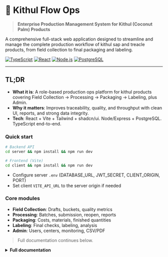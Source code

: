 # 🌿 Kithul Flow Ops

> **Enterprise Production Management System for Kithul (Coconut Palm) Products**

A comprehensive full-stack web application designed to streamline and manage the complete production workflow of kithul sap and treacle products, from field collection to final packaging and labeling.

[![TypeScript](https://img.shields.io/badge/TypeScript-007ACC?style=for-the-badge&logo=typescript&logoColor=white)](https://www.typescriptlang.org/)
[![React](https://img.shields.io/badge/React-20232A?style=for-the-badge&logo=react&logoColor=61DAFB)](https://reactjs.org/)
[![Node.js](https://img.shields.io/badge/Node.js-43853D?style=for-the-badge&logo=node.js&logoColor=white)](https://nodejs.org/)
[![PostgreSQL](https://img.shields.io/badge/PostgreSQL-316192?style=for-the-badge&logo=postgresql&logoColor=white)](https://www.postgresql.org/)

---

## TL;DR

- **What it is**: A role-based production ops platform for kithul products covering Field Collection → Processing → Packaging → Labeling, plus Admin.
- **Why it matters**: Improves traceability, quality, and throughput with clean UI, reports, and strong data integrity.
- **Tech**: React + Vite + Tailwind + shadcn/ui. Node/Express + PostgreSQL. TypeScript end-to-end.

### Quick start

```bash
# Backend API
cd server && npm install && npm run dev

# Frontend (Vite)
cd client && npm install && npm run dev
```

- Configure server `.env` (DATABASE_URL, JWT_SECRET, CLIENT_ORIGIN, PORT)
- Set client `VITE_API_URL` to the server origin if needed

### Core modules

- **Field Collection**: Drafts, buckets, quality metrics
- **Processing**: Batches, submission, reopen, reports
- **Packaging**: Costs, materials, finished quantities
- **Labeling**: Final checks, labeling, analysis
- **Admin**: Users, centers, monitoring, CSV/PDF

> Full documentation continues below.

<details>
<summary><strong>Full documentation</strong></summary>
<br/>

## 📋 Table of Contents

- [Overview](#-overview)
- [Features](#-features)
- [Architecture](#-architecture)
- [Technology Stack](#-technology-stack)
- [Quick Start](#-quick-start)
- [Project Structure](#-project-structure)
- [API Documentation](#-api-documentation)
- [User Roles & Permissions](#-user-roles--permissions)
- [Database Schema](#-database-schema)
- [Development](#-development)
- [Deployment](#-deployment)
- [Contributing](#-contributing)
- [License](#-license)

## 🌟 Overview

Kithul Flow Ops is a modern, enterprise-grade production management system specifically designed for the kithul (coconut palm) industry. The system manages a complete 4-stage production pipeline, ensuring quality control, traceability, and efficient workflow management from raw material collection to final product packaging.

### Key Benefits

- **🔄 Streamlined Workflow**: Complete 4-stage production pipeline management
- **👥 Role-Based Access**: Secure multi-user system with role-specific permissions
- **📊 Real-Time Tracking**: Live monitoring of production batches and quality metrics
- **📱 Mobile-Responsive**: Optimized for field workers and office staff
- **🔒 Enterprise Security**: JWT authentication with comprehensive data validation
- **📈 Scalable Architecture**: Built to handle growing production volumes

## ✨ Features

### 🏭 Production Pipeline Management

- **Field Collection**: Daily collection drafts with quality metrics tracking
- **Processing**: Batch processing with gas usage and output monitoring
- **Packaging**: Cost tracking and finished quantity management
- **Labeling**: Final stage with comprehensive cost analysis

### 📊 Quality Control & Monitoring

- **Brix Value Tracking**: Sugar content measurement (0-100%)
- **pH Level Monitoring**: Acidity tracking (0-14 scale)
- **Quantity Management**: Precise volume and weight tracking
- **Batch Traceability**: Complete audit trail from collection to packaging

### 👤 User Management

- **Multi-Role System**: Administrator, Field Collection, Processing, Packaging, Labeling
- **Profile Management**: User profiles with image uploads
- **Permission Control**: Role-based access to system features
- **Activity Tracking**: User action logging and audit trails

### 📈 Reporting & Analytics

- **Production Reports**: Daily, weekly, and monthly production summaries
- **Cost Analysis**: Detailed cost tracking across all production stages
- **Quality Metrics**: Brix and pH trend analysis
- **Export Functionality**: Excel export for external analysis

## 🏗️ Architecture

The system follows a modern, scalable architecture with clear separation of concerns:

```
┌─────────────────┐    ┌─────────────────┐    ┌─────────────────┐
│   Frontend      │    │   Backend       │    │   Database      │
│   (React SPA)   │◄──►│   (Express.js)  │◄──►│   (PostgreSQL)  │
│                 │    │                 │    │                 │
│ • TypeScript    │    │ • RESTful API   │    │ • Normalized    │
│ • React Query   │    │ • JWT Auth      │    │ • ACID Compliant│
│ • Tailwind CSS  │    │ • Zod Validation│    │ • Triggers      │
│ • shadcn/ui     │    │ • Role-based RBAC│   │ • Constraints   │
└─────────────────┘    └─────────────────┘    └─────────────────┘
```

## 🛠️ Technology Stack

### Frontend
- **React 18** - Modern UI library with hooks
- **TypeScript** - Type-safe development
- **Vite** - Fast build tool and dev server
- **Tailwind CSS** - Utility-first CSS framework
- **shadcn/ui** - Professional component library
- **React Query** - Server state management
- **React Router** - Client-side routing

### Backend
- **Node.js** - JavaScript runtime
- **Express.js** - Web application framework
- **TypeScript** - Type-safe server development
- **PostgreSQL** - Relational database
- **JWT** - Authentication and authorization
- **bcrypt** - Password hashing
- **Zod** - Schema validation
- **Multer** - File upload handling

### DevOps & Tools
- **Helmet** - Security headers
- **CORS** - Cross-origin resource sharing
- **Rate Limiting** - API protection
- **ESLint** - Code linting
- **Prettier** - Code formatting

## 🚀 Quick Start

### Prerequisites

- **Node.js** (v18 or higher)
- **npm** (v8 or higher)
- **PostgreSQL** (v13 or higher)
- **Git**

### Installation

1. **Clone the repository**
   ```bash
   git clone https://github.com/your-username/kithul-flow-ops.git
   cd kithul-flow-ops
   ```

2. **Install dependencies**
   ```bash
   # Install root dependencies
   npm install
   
   # Install client dependencies
   cd client && npm install
   
   # Install server dependencies
   cd ../server && npm install
   ```

3. **Set up the database**
   ```bash
   # Create PostgreSQL database
   createdb kithul_flow_ops
   
   # Run database schema
   psql -d kithul_flow_ops -f db/full_schema.sql
   
   # Seed sample data (optional)
   psql -d kithul_flow_ops -f db/sample_data.sql
   ```

4. **Configure environment variables**
   ```bash
   # Create server/.env file
   cp server/.env.example server/.env
   
   # Edit server/.env with your configuration
   DATABASE_URL=postgresql://username:password@localhost:5432/kithul_flow_ops
   JWT_SECRET=your-super-secret-jwt-key
   CLIENT_ORIGIN=http://localhost:5173
   PORT=5000
   ```

5. **Start the development servers**
   ```bash
   # Terminal 1: Start backend server
   cd server && npm run dev
   
   # Terminal 2: Start frontend development server
   cd client && npm run dev
   ```

6. **Access the application**
   - Frontend: http://localhost:5173
   - Backend API: http://localhost:5000

### Default Login Credentials

| Role               | User ID     | Password     |
| ------------------ | ----------- | ------------ |
| Administrator      | `admin01`   | `Admin#123`  |
| Field Collection   | `field01`   | `Field#123`  |
| Processing         | `process01` | `Process#123` |
| Packaging          | `package01` | `Package#123` |
| Labeling           | `label01`   | `Label#123`  |

## 📁 Project Structure

```
kithul-flow-ops/
├── client/                 # React frontend application
│   ├── src/
│   │   ├── components/     # Reusable UI components
│   │   ├── pages/          # Page components
│   │   ├── lib/            # Utilities and services
│   │   ├── hooks/          # Custom React hooks
│   │   └── main.tsx        # Application entry point
│   ├── public/             # Static assets
│   └── package.json
├── server/                 # Express.js backend
│   ├── src/
│   │   ├── routes/         # API route handlers
│   │   ├── middleware/     # Express middleware
│   │   ├── db.ts           # Database connection
│   │   └── index.ts        # Server entry point
│   ├── uploads/            # File upload directory
│   └── package.json
├── db/                     # Database schema and migrations
│   ├── full_schema.sql     # Complete database schema
│   ├── sample_data.sql     # Sample data for development
│   └── *.sql              # Individual module schemas
└── README.md
```

## 🔌 API Documentation

### Authentication Endpoints
- `POST /api/auth/login` - User authentication
- `GET /api/auth/me` - Get current user profile
- `POST /api/auth/logout` - User logout

### Field Collection API
- `GET /api/field-collection/drafts` - List collection drafts
- `POST /api/field-collection/drafts` - Create new draft
- `GET /api/field-collection/drafts/:id` - Get draft details
- `PUT /api/field-collection/drafts/:id` - Update draft
- `DELETE /api/field-collection/drafts/:id` - Delete draft

### Processing API
- `GET /api/processing/batches` - List processing batches
- `POST /api/processing/batches` - Create processing batch
- `GET /api/processing/batches/:id` - Get batch details
- `PUT /api/processing/batches/:id` - Update batch
- `POST /api/processing/batches/:id/submit` - Submit batch

### Admin API
- `GET /api/admin/users` - List all users
- `POST /api/admin/users` - Create new user
- `PUT /api/admin/users/:id` - Update user
- `DELETE /api/admin/users/:id` - Delete user

## 👥 User Roles & Permissions

### Administrator
- **Full System Access**: All features and data
- **User Management**: Create, update, delete users
- **System Configuration**: Manage collection centers
- **Reports**: Access to all reporting features

### Field Collection
- **Draft Management**: Create and manage collection drafts
- **Bucket Entry**: Record product quality metrics
- **Center Management**: Submit center completions
- **Limited Reports**: Field collection specific reports

### Processing
- **Batch Management**: Create and manage processing batches
- **Bucket Assignment**: Assign buckets to processing batches
- **Quality Tracking**: Monitor processing metrics
- **Processing Reports**: Batch and efficiency reports

### Packaging
- **Packaging Batches**: Create from completed processing
- **Cost Tracking**: Record packaging material costs
- **Quantity Management**: Track finished quantities
- **Packaging Reports**: Cost and efficiency analysis

### Labeling
- **Labeling Batches**: Create from completed packaging
- **Label Cost Tracking**: Record labeling material costs
- **Final Quality Check**: Complete production workflow
- **Labeling Reports**: Final stage cost analysis

## 🗄️ Database Schema

The database uses a **product-separated approach** with comprehensive normalization:

### Core Tables
- `users` - User accounts and authentication
- `collection_centers` - Physical collection locations
- `field_collection_drafts` - Daily collection drafts

### Product-Specific Tables
- `sap_buckets` / `treacle_buckets` - Individual product containers
- `sap_processing_batches` / `treacle_processing_batches` - Manufacturing batches
- `sap_packaging_batches` / `treacle_packaging_batches` - Packaging workflows
- `sap_labeling_batches` / `treacle_labeling_batches` - Final labeling stage

### Key Features
- **Referential Integrity**: Foreign key constraints ensure data consistency
- **Business Rules**: Database triggers enforce production limits
- **Audit Trails**: Comprehensive timestamp tracking
- **Data Validation**: Check constraints for quality metrics

## 🛠️ Development

### Available Scripts

**Client (Frontend)**
```bash
npm run dev          # Start development server
npm run build        # Build for production
npm run preview      # Preview production build
npm run lint         # Run ESLint
```

**Server (Backend)**
```bash
npm run dev          # Start development server with hot reload
npm run build        # Build TypeScript to JavaScript
npm run start        # Start production server
npm run seed:admin   # Seed admin users
```

### Code Quality

- **TypeScript**: Strict type checking enabled
- **ESLint**: Configured for React and Node.js
- **Prettier**: Consistent code formatting
- **Git Hooks**: Pre-commit validation (recommended)

### Testing

```bash
# Run tests (when implemented)
npm test

# Run tests with coverage
npm run test:coverage

# Run E2E tests
npm run test:e2e
```

## 🚀 Deployment

### Production Build

```bash
# Build client
cd client && npm run build

# Build server
cd server && npm run build
```

### Environment Variables

**Required for Production:**
```env
DATABASE_URL=postgresql://user:pass@host:port/db
JWT_SECRET=your-production-jwt-secret
CLIENT_ORIGIN=https://your-domain.com
PORT=5000
NODE_ENV=production
```

### Docker Deployment (Recommended)

```dockerfile
# Dockerfile example
FROM node:18-alpine
WORKDIR /app
COPY package*.json ./
RUN npm ci --only=production
COPY . .
RUN npm run build
EXPOSE 5000
CMD ["npm", "start"]
```

### Database Migration

```bash
# Run database migrations
psql -d kithul_flow_ops -f db/full_schema.sql

# Seed production data
psql -d kithul_flow_ops -f db/sample_data.sql
```

## 🤝 Contributing

We welcome contributions! Please follow these steps:

1. **Fork the repository**
2. **Create a feature branch**: `git checkout -b feature/amazing-feature`
3. **Commit your changes**: `git commit -m 'Add amazing feature'`
4. **Push to the branch**: `git push origin feature/amazing-feature`
5. **Open a Pull Request**

### Development Guidelines

- Follow TypeScript best practices
- Write meaningful commit messages
- Add tests for new features
- Update documentation as needed
- Follow the existing code style

## 📄 License

This project is licensed under the MIT License - see the [LICENSE](LICENSE) file for details.

## 📞 Support

For support and questions:

- **Documentation**: Check this README and inline code comments
- **Issues**: Create an issue on GitHub
- **Email**: support@kithulflowops.com

---

**Built with ❤️ for the Kithul Industry**

*Streamlining production workflows, one batch at a time.*

<details>
## 👥 User Roles & Permissions

### Administrator
- **Full System Access**: All features and data
- **User Management**: Create, update, delete users
- **System Configuration**: Manage collection centers
- **Reports**: Access to all reporting features

### Field Collection
- **Draft Management**: Create and manage collection drafts
- **Bucket Entry**: Record product quality metrics
- **Center Management**: Submit center completions
- **Limited Reports**: Field collection specific reports

### Processing
- **Batch Management**: Create and manage processing batches
- **Bucket Assignment**: Assign buckets to processing batches
- **Quality Tracking**: Monitor processing metrics
- **Processing Reports**: Batch and efficiency reports

### Packaging
- **Packaging Batches**: Create from completed processing
- **Cost Tracking**: Record packaging material costs
- **Quantity Management**: Track finished quantities
- **Packaging Reports**: Cost and efficiency analysis

### Labeling
- **Labeling Batches**: Create from completed packaging
- **Label Cost Tracking**: Record labeling material costs
- **Final Quality Check**: Complete production workflow
- **Labeling Reports**: Final stage cost analysis

## 🗄️ Database Schema

The database uses a **product-separated approach** with comprehensive normalization:

### Core Tables
- `users` - User accounts and authentication
- `collection_centers` - Physical collection locations
- `field_collection_drafts` - Daily collection drafts

### Product-Specific Tables
- `sap_buckets` / `treacle_buckets` - Individual product containers
- `sap_processing_batches` / `treacle_processing_batches` - Manufacturing batches
- `sap_packaging_batches` / `treacle_packaging_batches` - Packaging workflows
- `sap_labeling_batches` / `treacle_labeling_batches` - Final labeling stage

### Key Features
- **Referential Integrity**: Foreign key constraints ensure data consistency
- **Business Rules**: Database triggers enforce production limits
- **Audit Trails**: Comprehensive timestamp tracking
- **Data Validation**: Check constraints for quality metrics

## 🛠️ Development

### Available Scripts

**Client (Frontend)**
```bash
npm run dev          # Start development server
npm run build        # Build for production
npm run preview      # Preview production build
npm run lint         # Run ESLint
```

**Server (Backend)**
```bash
npm run dev          # Start development server with hot reload
npm run build        # Build TypeScript to JavaScript
npm run start        # Start production server
npm run seed:admin   # Seed admin users
```

### Code Quality

- **TypeScript**: Strict type checking enabled
- **ESLint**: Configured for React and Node.js
- **Prettier**: Consistent code formatting
- **Git Hooks**: Pre-commit validation (recommended)

### Testing

```bash
# Run tests (when implemented)
npm test

# Run tests with coverage
npm run test:coverage

# Run E2E tests
npm run test:e2e
```

## 🚀 Deployment

### Production Build

```bash
# Build client
cd client && npm run build

# Build server
cd server && npm run build
```

### Environment Variables

**Required for Production:**
```env
DATABASE_URL=postgresql://user:pass@host:port/db
JWT_SECRET=your-production-jwt-secret
CLIENT_ORIGIN=https://your-domain.com
PORT=5000
NODE_ENV=production
```

### Docker Deployment (Recommended)

```dockerfile
# Dockerfile example
FROM node:18-alpine
WORKDIR /app
COPY package*.json ./
RUN npm ci --only=production
COPY . .
RUN npm run build
EXPOSE 5000
CMD ["npm", "start"]
```

### Database Migration

```bash
# Run database migrations
psql -d kithul_flow_ops -f db/full_schema.sql

# Seed production data
psql -d kithul_flow_ops -f db/sample_data.sql
```

## 🤝 Contributing

We welcome contributions! Please follow these steps:

1. **Fork the repository**
2. **Create a feature branch**: `git checkout -b feature/amazing-feature`
3. **Commit your changes**: `git commit -m 'Add amazing feature'`
4. **Push to the branch**: `git push origin feature/amazing-feature`
5. **Open a Pull Request**

### Development Guidelines

- Follow TypeScript best practices
- Write meaningful commit messages
- Add tests for new features
- Update documentation as needed
- Follow the existing code style

## 📄 License

This project is licensed under the MIT License - see the [LICENSE](LICENSE) file for details.

## 📞 Support

For support and questions:

- **Documentation**: Check this README and inline code comments
- **Issues**: Create an issue on GitHub
- **Email**: support@kithulflowops.com

</details>